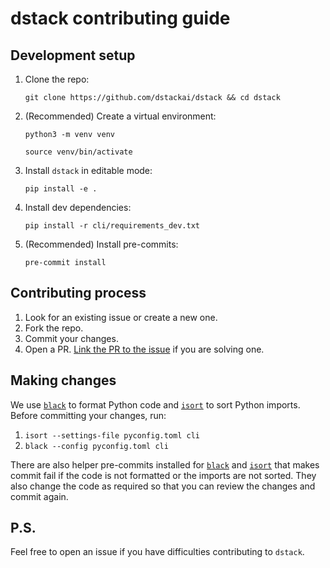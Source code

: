 # dstack contributing guide

## Development setup

1. Clone the repo:
    ```
    git clone https://github.com/dstackai/dstack && cd dstack
    ```
2. (Recommended) Create a virtual environment:
    ```
    python3 -m venv venv
    ```
    ```
    source venv/bin/activate
    ```
3. Install `dstack` in editable mode:
    ```
    pip install -e .
    ```
4. Install dev dependencies:
    ```
    pip install -r cli/requirements_dev.txt
    ```
5. (Recommended) Install pre-commits:
    ```
    pre-commit install
    ```

## Contributing process

1. Look for an existing issue or create a new one.
2. Fork the repo.
3. Commit your changes.
4. Open a PR. [Link the PR to the issue](https://docs.github.com/en/issues/tracking-your-work-with-issues/linking-a-pull-request-to-an-issue) if you are solving one.

## Making changes

We use [`black`](https://github.com/psf/black) to format Python code and [`isort`](https://pycqa.github.io/isort/index.html) to sort Python imports. Before committing your changes, run:

1. `isort --settings-file pyconfig.toml cli `
2. `black --config pyconfig.toml cli`


There are also helper pre-commits installed for [`black`](https://black.readthedocs.io/en/stable/integrations/source_version_control.html) and [`isort`](https://pycqa.github.io/isort/docs/configuration/pre-commit.html) that makes commit fail if the code is not formatted or the imports are not sorted. They also change the code as required so that you can review the changes and commit again.

## P.S.

Feel free to open an issue if you have difficulties contributing to `dstack`.
